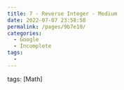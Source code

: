 ```yaml
---
title: 7 - Reverse Integer - Medium
date: 2022-07-07 23:58:58
permalink: /pages/9b7e10/
categories:
  - Google
  - Incomplete
tags:
  - 
---
```

tags: [Math]